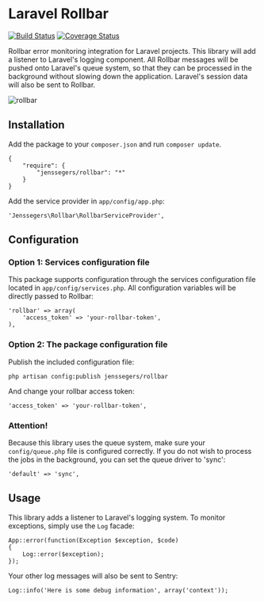 Laravel Rollbar
===============

[![Build Status](http://img.shields.io/travis/jenssegers/laravel-rollbar.svg)](https://travis-ci.org/jenssegers/laravel-rollbar) [![Coverage Status](http://img.shields.io/coveralls/jenssegers/laravel-rollbar.svg)](https://coveralls.io/r/jenssegers/laravel-rollbar)

Rollbar error monitoring integration for Laravel projects. This library will add a listener to Laravel's logging component. All Rollbar messages will be pushed onto Laravel's queue system, so that they can be processed in the background without slowing down the application. Laravel's session data will also be sent to Rollbar.

![rollbar](https://d37gvrvc0wt4s1.cloudfront.net/static/img/features-dashboard1.png?ts=1361907905)

Installation
------------

Add the package to your `composer.json` and run `composer update`.

    {
        "require": {
            "jenssegers/rollbar": "*"
        }
    }

Add the service provider in `app/config/app.php`:

    'Jenssegers\Rollbar\RollbarServiceProvider',

Configuration
-------------

### Option 1: Services configuration file

This package supports configuration through the services configuration file located in `app/config/services.php`. All configuration variables will be directly passed to Rollbar:

    'rollbar' => array(
        'access_token' => 'your-rollbar-token',
    ),

### Option 2: The package configuration file

Publish the included configuration file:

    php artisan config:publish jenssegers/rollbar

And change your rollbar access token:

    'access_token' => 'your-rollbar-token',

### Attention!

Because this library uses the queue system, make sure your `config/queue.php` file is configured correctly. If you do not wish to process the jobs in the background, you can set the queue driver to 'sync':

    'default' => 'sync',

Usage
-----

This library adds a listener to Laravel's logging system. To monitor exceptions, simply use the `Log` facade:

    App::error(function(Exception $exception, $code)
    {
        Log::error($exception);
    });

Your other log messages will also be sent to Sentry:

    Log::info('Here is some debug information', array('context'));
